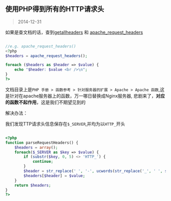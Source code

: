 使用PHP得到所有的HTTP请求头
---
> 2014-12-31


如果是查文档的话，查到[getallheaders](http://php.net/manual/zh/function.getallheaders.php) 和 [apache_request_headers](http://php.net/manual/zh/function.apache-request-headers.php)

```php

//e.g. apache_request_headers()
<?php
$headers = apache_request_headers();

foreach ($headers as $header => $value) {
    echo "$header: $value <br />\n";
}
?>

```

文档目录上是`PHP 手册 > 函数参考 > 针对服务器的扩展 > Apache > Apache 函数`,这是针对在apache服务器上的函数，万一哪日替换成Nginx服务器,
悲剧来了，**对应的函数不起作用**，这是我们不期望见到的

 
解决办法：

  我们发现TTP请求头信息保存在`$_SERVER`,并均为以`HTTP_`开头

```php

<?php
function parseRequestHeaders() {
    $headers = array();
    foreach($_SERVER as $key => $value) {
        if (substr($key, 0, 5) <> 'HTTP_') {
            continue;
        }
        $header = str_replace(' ', '-', ucwords(str_replace('_', ' ', strtolower(substr($key, 5)))));
        $headers[$header] = $value;
    }
    return $headers;
}
?>

```

 